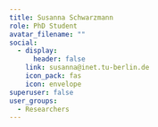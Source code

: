 ```yaml
---
title: Susanna Schwarzmann
role: PhD Student
avatar_filename: ""
social:
  - display:
      header: false
    link: susanna@inet.tu-berlin.de
    icon_pack: fas
    icon: envelope
superuser: false
user_groups:
  - Researchers
---
```

